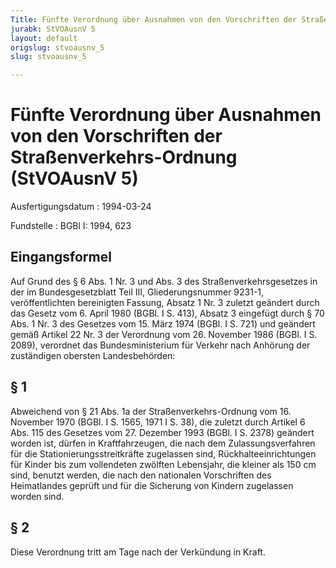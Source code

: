 ```yaml
---
Title: Fünfte Verordnung über Ausnahmen von den Vorschriften der Straßenverkehrs-Ordnung
jurabk: StVOAusnV 5
layout: default
origslug: stvoausnv_5
slug: stvoausnv_5

---
```


# Fünfte Verordnung über Ausnahmen von den Vorschriften der Straßenverkehrs-Ordnung (StVOAusnV 5)

Ausfertigungsdatum
:   1994-03-24

Fundstelle
:   BGBl I: 1994, 623



## Eingangsformel

Auf Grund des § 6 Abs. 1 Nr. 3 und Abs. 3 des Straßenverkehrsgesetzes
in der im Bundesgesetzblatt Teil III, Gliederungsnummer 9231-1,
veröffentlichten bereinigten Fassung, Absatz 1 Nr. 3 zuletzt geändert
durch das Gesetz vom 6. April 1980 (BGBl. I S. 413), Absatz 3
eingefügt durch § 70 Abs. 1 Nr. 3 des Gesetzes vom 15. März 1974
(BGBl. I S. 721) und geändert gemäß Artikel 22 Nr. 3 der Verordnung
vom 26. November 1986 (BGBl. I S. 2089), verordnet das
Bundesministerium für Verkehr nach Anhörung der zuständigen obersten
Landesbehörden:


## § 1

Abweichend von § 21 Abs. 1a der Straßenverkehrs-Ordnung vom 16.
November 1970 (BGBl. I S. 1565, 1971 I S. 38), die zuletzt durch
Artikel 6 Abs. 115 des Gesetzes vom 27. Dezember 1993 (BGBl. I S.
2378) geändert worden ist, dürfen in Kraftfahrzeugen, die nach dem
Zulassungsverfahren für die Stationierungsstreitkräfte zugelassen
sind, Rückhalteeinrichtungen für Kinder bis zum vollendeten zwölften
Lebensjahr, die kleiner als 150 cm sind, benutzt werden, die nach den
nationalen Vorschriften des Heimatlandes geprüft und für die Sicherung
von Kindern zugelassen worden sind.


## § 2

Diese Verordnung tritt am Tage nach der Verkündung in Kraft.

